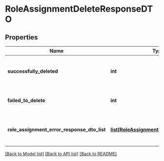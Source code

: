 # RoleAssignmentDeleteResponseDTO

## Properties
Name | Type | Description | Notes
------------ | ------------- | ------------- | -------------
**successfully_deleted** | **int** | Number of roleassignings that are successfully deleted. | [optional] 
**failed_to_delete** | **int** | Number of roleassignings that are not deleted | [optional] 
**role_assignment_error_response_dto_list** | [**list[RoleAssignmentErrorResponseDTO]**](RoleAssignmentErrorResponseDTO.md) | List of roleassignments along with error message that are not deleted. | [optional] 

[[Back to Model list]](../README.md#documentation-for-models) [[Back to API list]](../README.md#documentation-for-api-endpoints) [[Back to README]](../README.md)

